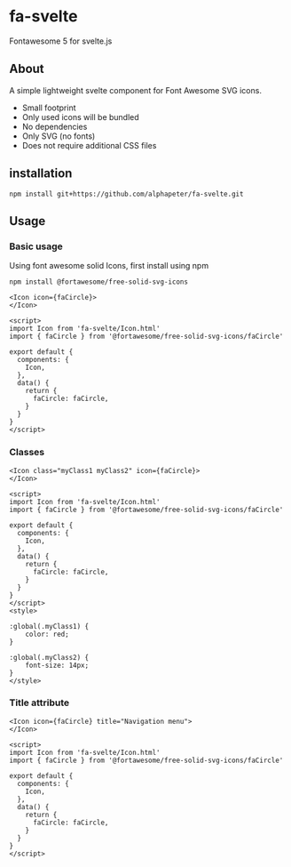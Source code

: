 # fa-svelte
Fontawesome 5 for svelte.js
## About
A simple lightweight svelte component for Font Awesome SVG icons.
* Small footprint 
* Only used icons will be bundled
* No dependencies
* Only SVG (no fonts)
* Does not require additional CSS files 

## installation 
`npm install git+https://github.com/alphapeter/fa-svelte.git`

## Usage

### Basic usage

Using font awesome solid Icons, first install using npm  

`npm install @fortawesome/free-solid-svg-icons`

```
<Icon icon={faCircle}>
</Icon>

<script>
import Icon from 'fa-svelte/Icon.html'
import { faCircle } from '@fortawesome/free-solid-svg-icons/faCircle'

export default {
  components: {
    Icon,
  },
  data() {
    return {
      faCircle: faCircle,
    }
  }
}
</script>
```

### Classes
```
<Icon class="myClass1 myClass2" icon={faCircle}>
</Icon>

<script>
import Icon from 'fa-svelte/Icon.html'
import { faCircle } from '@fortawesome/free-solid-svg-icons/faCircle'

export default {
  components: {
    Icon,
  },
  data() {
    return {
      faCircle: faCircle,
    }
  }
}
</script>
<style>

:global(.myClass1) {
    color: red;
}

:global(.myClass2) {
    font-size: 14px;
}
</style>
```

### Title attribute
```
<Icon icon={faCircle} title="Navigation menu">
</Icon>

<script>
import Icon from 'fa-svelte/Icon.html'
import { faCircle } from '@fortawesome/free-solid-svg-icons/faCircle'

export default {
  components: {
    Icon,
  },
  data() {
    return {
      faCircle: faCircle,
    }
  }
}
</script>
```